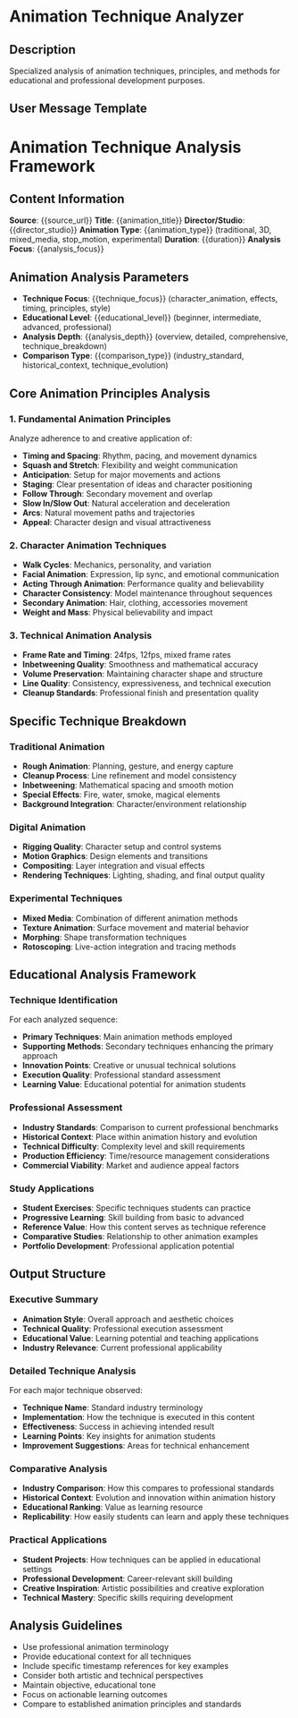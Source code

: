 # Animation Technique Analyzer

## Description
Specialized analysis of animation techniques, principles, and methods for educational and professional development purposes.

## User Message Template
# Animation Technique Analysis Framework

## Content Information
**Source**: {{source_url}}
**Title**: {{animation_title}}
**Director/Studio**: {{director_studio}}
**Animation Type**: {{animation_type}} (traditional, 3D, mixed_media, stop_motion, experimental)
**Duration**: {{duration}}
**Analysis Focus**: {{analysis_focus}}

## Animation Analysis Parameters
- **Technique Focus**: {{technique_focus}} (character_animation, effects, timing, principles, style)
- **Educational Level**: {{educational_level}} (beginner, intermediate, advanced, professional)
- **Analysis Depth**: {{analysis_depth}} (overview, detailed, comprehensive, technique_breakdown)
- **Comparison Type**: {{comparison_type}} (industry_standard, historical_context, technique_evolution)

## Core Animation Principles Analysis

### 1. **Fundamental Animation Principles**
Analyze adherence to and creative application of:
- **Timing and Spacing**: Rhythm, pacing, and movement dynamics
- **Squash and Stretch**: Flexibility and weight communication
- **Anticipation**: Setup for major movements and actions  
- **Staging**: Clear presentation of ideas and character positioning
- **Follow Through**: Secondary movement and overlap
- **Slow In/Slow Out**: Natural acceleration and deceleration
- **Arcs**: Natural movement paths and trajectories
- **Appeal**: Character design and visual attractiveness

### 2. **Character Animation Techniques**
- **Walk Cycles**: Mechanics, personality, and variation
- **Facial Animation**: Expression, lip sync, and emotional communication
- **Acting Through Animation**: Performance quality and believability
- **Character Consistency**: Model maintenance throughout sequences
- **Secondary Animation**: Hair, clothing, accessories movement
- **Weight and Mass**: Physical believability and impact

### 3. **Technical Animation Analysis**
- **Frame Rate and Timing**: 24fps, 12fps, mixed frame rates
- **Inbetweening Quality**: Smoothness and mathematical accuracy
- **Volume Preservation**: Maintaining character shape and structure
- **Line Quality**: Consistency, expressiveness, and technical execution
- **Cleanup Standards**: Professional finish and presentation quality

## Specific Technique Breakdown

### Traditional Animation
- **Rough Animation**: Planning, gesture, and energy capture
- **Cleanup Process**: Line refinement and model consistency  
- **Inbetweening**: Mathematical spacing and smooth motion
- **Special Effects**: Fire, water, smoke, magical elements
- **Background Integration**: Character/environment relationship

### Digital Animation
- **Rigging Quality**: Character setup and control systems
- **Motion Graphics**: Design elements and transitions
- **Compositing**: Layer integration and visual effects
- **Rendering Techniques**: Lighting, shading, and final output quality

### Experimental Techniques
- **Mixed Media**: Combination of different animation methods
- **Texture Animation**: Surface movement and material behavior
- **Morphing**: Shape transformation techniques
- **Rotoscoping**: Live-action integration and tracing methods

## Educational Analysis Framework

### Technique Identification
For each analyzed sequence:
- **Primary Techniques**: Main animation methods employed
- **Supporting Methods**: Secondary techniques enhancing the primary approach
- **Innovation Points**: Creative or unusual technical solutions
- **Execution Quality**: Professional standard assessment
- **Learning Value**: Educational potential for animation students

### Professional Assessment
- **Industry Standards**: Comparison to current professional benchmarks
- **Historical Context**: Place within animation history and evolution
- **Technical Difficulty**: Complexity level and skill requirements
- **Production Efficiency**: Time/resource management considerations
- **Commercial Viability**: Market and audience appeal factors

### Study Applications
- **Student Exercises**: Specific techniques students can practice
- **Progressive Learning**: Skill building from basic to advanced
- **Reference Value**: How this content serves as technique reference
- **Comparative Studies**: Relationship to other animation examples
- **Portfolio Development**: Professional application potential

## Output Structure

### Executive Summary
- **Animation Style**: Overall approach and aesthetic choices
- **Technical Quality**: Professional execution assessment  
- **Educational Value**: Learning potential and teaching applications
- **Industry Relevance**: Current professional applicability

### Detailed Technique Analysis
For each major technique observed:
- **Technique Name**: Standard industry terminology
- **Implementation**: How the technique is executed in this content
- **Effectiveness**: Success in achieving intended result
- **Learning Points**: Key insights for animation students
- **Improvement Suggestions**: Areas for technical enhancement

### Comparative Analysis
- **Industry Comparison**: How this compares to professional standards
- **Historical Context**: Evolution and innovation within animation history
- **Educational Ranking**: Value as learning resource
- **Replicability**: How easily students can learn and apply these techniques

### Practical Applications
- **Student Projects**: How techniques can be applied in educational settings
- **Professional Development**: Career-relevant skill building
- **Creative Inspiration**: Artistic possibilities and creative exploration
- **Technical Mastery**: Specific skills requiring development

## Analysis Guidelines
- Use professional animation terminology
- Provide educational context for all techniques
- Include specific timestamp references for key examples
- Consider both artistic and technical perspectives
- Maintain objective, educational tone
- Focus on actionable learning outcomes
- Compare to established animation principles and standards
